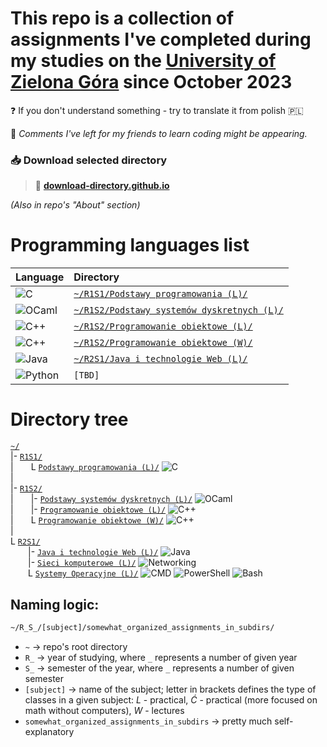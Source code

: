# This repo is a collection of assignments I've completed during my studies on the [University of Zielona Góra](https://uz.zgora.pl/en/) since October 2023

❓ If you don't understand something - try to translate it from polish 🇵🇱

📝 _Comments I've left for my friends to learn coding might be appearing._

### 📥 Download selected directory

> 🔗 [**download-directory.github.io**](https://download-directory.github.io)

_(Also in repo's "About" section)_

# Programming languages list

| Language                                                                                                 | Directory                                                                                        |
| :------------------------------------------------------------------------------------------------------- | :----------------------------------------------------------------------------------------------- |
| ![C](https://img.shields.io/badge/C-FF318C?style=for-the-badge&logo=clion&logoColor=white)               | [`~/R1S1/Podstawy programowania (L)/`](<./R1S1/Podstawy%20programowania%20(L)/>)                 |
| ![OCaml](https://img.shields.io/badge/OCaml-FC801D?style=for-the-badge&logo=ocaml&logoColor=white)       | [`~/R1S2/Podstawy systemów dyskretnych (L)/`](<./R1S2/Podstawy%20systemów%20dyskretnych%20(L)/>) |
| ![C++](https://img.shields.io/badge/C%2B%2B-21D789?style=for-the-badge&logo=clion&logoColor=white)       | [`~/R1S2/Programowanie obiektowe (L)/`](<./R1S2/Programowanie%20obiektowe%20(L)/>)               |
| ![C++](https://img.shields.io/badge/C%2B%2B-21D789?style=for-the-badge&logo=clion&logoColor=white)       | [`~/R1S2/Programowanie obiektowe (W)/`](<./R1S2/Programowanie%20obiektowe%20(W)/>)               |
| ![Java](https://img.shields.io/badge/Java-087CFA?style=for-the-badge&logo=intellij-idea&logoColor=white) | [`~/R2S1/Java i technologie Web (L)/`](<./R2S1/Java%20i%20technologie%20Web%20(L)/>)             |
| ![Python](https://img.shields.io/badge/Python-FCF84A?style=for-the-badge&logo=pycharm&logoColor=black)   | `[TBD]`                                                                                          |

# Directory tree

[`~/`](./)  
|- [`R1S1/`](./R1S1/)  
|&emsp;&emsp;L [`Podstawy programowania (L)/`](<./R1S1/Podstawy%20programowania%20(L)/>) ![C](https://img.shields.io/badge/C-FF318C?logo=clion&logoColor=white)  
|  
|- [`R1S2/`](./R1S2/)  
|&emsp;&emsp;|- [`Podstawy systemów dyskretnych (L)/`](<./R1S2/Podstawy%20systemów%20dyskretnych%20(L)/>) ![OCaml](https://img.shields.io/badge/OCaml-FC801D?logo=ocaml&logoColor=white)  
|&emsp;&emsp;|- [`Programowanie obiektowe (L)/`](<./R1S2/Programowanie%20obiektowe%20(L)/>) ![C++](https://img.shields.io/badge/C%2B%2B-21D789?logo=clion&logoColor=white)  
|&emsp;&emsp;L [`Programowanie obiektowe (W)/`](<./R1S2/Programowanie%20obiektowe%20(W)/>) ![C++](https://img.shields.io/badge/C%2B%2B-21D789?logo=clion&logoColor=white)  
|  
L [`R2S1/`](./R2S1/)  
&emsp;&emsp;|- [`Java i technologie Web (L)/`](<./R2S1/Java%20i%20technologie%20Web%20(L)/>) ![Java](https://img.shields.io/badge/Java-087CFA?logo=intellij-idea&logoColor=white)  
&emsp;&emsp;|- [`Sieci komputerowe (L)/`](<./R2S1/Sieci%20komputerowe%20(L)/>) ![Networking](https://img.shields.io/badge/Networking-1BA0D7?logo=Cisco&logoColor=white)  
&emsp;&emsp;L [`Systemy Operacyjne (L)/`](<./R2S1/Systemy%20Operacyjne%20(L)/>) ![CMD](https://img.shields.io/badge/CMD-black?logo=powershell&logoColor=white) ![PowerShell](https://img.shields.io/badge/PowerShell-5391FE?logo=powershell&logoColor=white) ![Bash](https://img.shields.io/badge/Bash-4EAA25?logo=gnu-bash&logoColor=white)

## Naming logic:

```bash
~/R_S_/[subject]/somewhat_organized_assignments_in_subdirs/
```

- `~` -> repo's root directory
- `R_` -> year of studying, where `_` represents a number of given year
- `S_` -> semester of the year, where `_` represents a number of given semester
- `[subject]` -> name of the subject; letter in brackets defines the type of classes in a given subject: _L_ - practical, _Ć_ - practical (more focused on math without computers), _W_ - lectures
- `somewhat_organized_assignments_in_subdirs` -> pretty much self-explanatory
